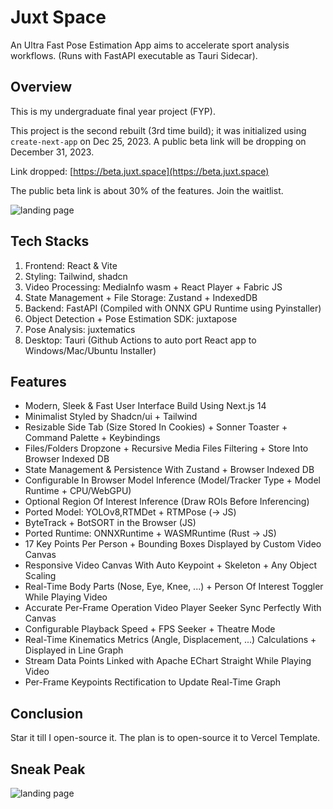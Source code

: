 # Juxt Space 

An Ultra Fast Pose Estimation App aims to accelerate sport analysis workflows. (Runs with FastAPI executable as Tauri Sidecar).

## Overview

This is my undergraduate final year project (FYP).

This project is the second rebuilt (3rd time build); it was initialized using `create-next-app` on Dec 25, 2023. A public beta link will be dropping on December 31, 2023.

Link dropped: [https://beta.juxt.space](https://beta.juxt.space)

The public beta link is about 30% of the features. Join the waitlist.

![landing page](https://github.com/ziqinyeow/juxt-minified/raw/main/public/landing.png)

## Tech Stacks

1. Frontend: React & Vite
2. Styling: Tailwind, shadcn
3. Video Processing: MediaInfo wasm + React Player + Fabric JS
4. State Management + File Storage: Zustand + IndexedDB
5. Backend: FastAPI (Compiled with ONNX GPU Runtime using Pyinstaller)
6. Object Detection + Pose Estimation SDK: juxtapose
7. Pose Analysis: juxtematics
8. Desktop: Tauri (Github Actions to auto port React app to Windows/Mac/Ubuntu Installer)


## Features

- Modern, Sleek & Fast User Interface Build Using Next.js 14
- Minimalist Styled by Shadcn/ui + Tailwind
- Resizable Side Tab (Size Stored In Cookies) + Sonner Toaster + Command Palette + Keybindings
- Files/Folders Dropzone + Recursive Media Files Filtering + Store Into Browser Indexed DB
- State Management & Persistence With Zustand + Browser Indexed DB
- Configurable In Browser Model Inference (Model/Tracker Type + Model Runtime + CPU/WebGPU)
- Optional Region Of Interest Inference (Draw ROIs Before Inferencing)
- Ported Model: YOLOv8,RTMDet + RTMPose (-> JS)
- ByteTrack + BotSORT in the Browser (JS)
- Ported Runtime: ONNXRuntime + WASMRuntime (Rust -> JS)
- 17 Key Points Per Person + Bounding Boxes Displayed by Custom Video Canvas
- Responsive Video Canvas With Auto Keypoint + Skeleton + Any Object Scaling
- Real-Time Body Parts (Nose, Eye, Knee, ...) + Person Of Interest Toggler While Playing Video
- Accurate Per-Frame Operation Video Player Seeker Sync Perfectly With Canvas
- Configurable Playback Speed + FPS Seeker + Theatre Mode
- Real-Time Kinematics Metrics (Angle, Displacement, ...) Calculations + Displayed in Line Graph
- Stream Data Points Linked with Apache EChart Straight While Playing Video
- Per-Frame Keypoints Rectification to Update Real-Time Graph

## Conclusion

Star it till I open-source it. The plan is to open-source it to Vercel Template.

## Sneak Peak
![landing page](https://github.com/ziqinyeow/juxt.space/raw/main/assets/chart.png)
